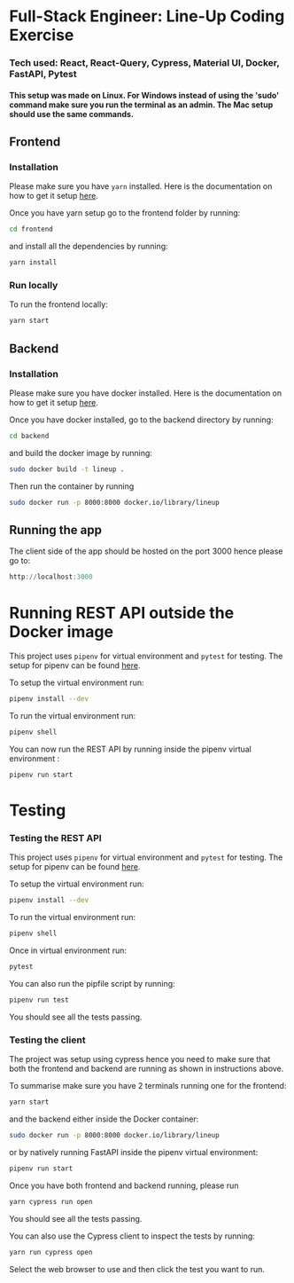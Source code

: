 # Full-Stack Engineer: Line-Up Coding Exercise

### Tech used: React, React-Query, Cypress, Material UI, Docker, FastAPI, Pytest

#### This setup was made on Linux. For Windows instead of using the 'sudo' command make sure you run the terminal as an admin. The Mac setup should use the same commands.

## Frontend

### Installation
Please make sure you have ```yarn``` installed. Here is the documentation on how to get it setup <a href='https://classic.yarnpkg.com/lang/en/docs/install/#windows-stable'>here</a>.


Once you have yarn setup go to the frontend folder by running:
```bash
cd frontend
```

and install all the dependencies by running:

```bash
yarn install
```


### Run locally

To run the frontend locally:
```bash
yarn start
```

## Backend

### Installation

Please make sure you have docker installed. Here is the documentation on how to get it setup <a href="https://docs.docker.com/engine/install/">here</a>.

Once you have docker installed, go to the backend directory by running:
```bash
cd backend
```
and  build the docker image by running:

```bash
sudo docker build -t lineup .
```
Then run the container by running

```bash
sudo docker run -p 8000:8000 docker.io/library/lineup
```


## Running the app

The client side of the app should be hosted on the port 3000 hence please go to:
```powershell
http://localhost:3000
```



# Running REST API outside the Docker image

This project uses ```pipenv``` for virtual environment and ```pytest``` for testing. The setup for pipenv can be found <a href='https://pipenv.pypa.io/en/latest/installation/'>here</a>.

To setup the virtual environment run:
```bash
pipenv install --dev
```

To run the virtual environment run:
```bash
pipenv shell
```

You can now run the REST API by running inside the pipenv virtual environment :
```bash
pipenv run start
```
# Testing
### Testing the REST API

This project uses ```pipenv``` for virtual environment and ```pytest``` for testing. The setup for pipenv can be found <a href='https://pipenv.pypa.io/en/latest/installation/'>here</a>.

To setup the virtual environment run:
```bash
pipenv install --dev
```

To run the virtual environment run:
```bash
pipenv shell
```

Once in virtual environment run:
```bash
pytest
```
You can also run the pipfile script by running:
```bash
pipenv run test
```
You should see all the tests passing.
### Testing the client

The project was setup using cypress hence you need to make sure that both the frontend and backend are running as shown in instructions above.

To summarise make sure you have 2 terminals running one for the frontend:
```bash
yarn start
```
and the backend either inside the Docker container:
```bash
sudo docker run -p 8000:8000 docker.io/library/lineup
```
or by natively running FastAPI inside the pipenv virtual environment:
```bash
pipenv run start
```

Once you have both frontend and backend running, please run
```bash
yarn cypress run open
```

You should see all the tests passing.

You can also use the Cypress client to inspect the tests by running:

```bash
yarn run cypress open
```
Select the web browser to use and then click the test you want to run.